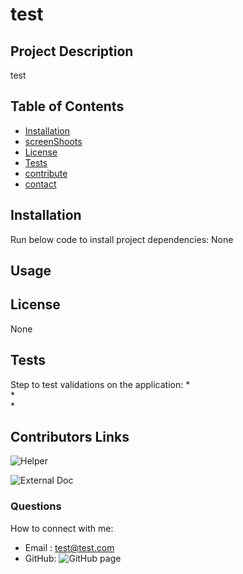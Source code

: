 # test 
  ## Project Description
  test

  ## Table of Contents

  * [Installation](#Installation)
  * [screenShoots](#Usage)
  * [License](#License)
  * [Tests](#Tests)
  * [contribute](#Contributors-Links)
  * [contact](#Questions)
  
  ## Installation
  Run below code to install project dependencies:
  None

  ## Usage
  
  

  ## License
  None

  ## Tests
  Step to test validations on the application:
  *  
  *  
  *  
  
  ## Contributors Links
  ![Helper]()


  ![External Doc]()
  
  ### Questions
  How to connect with me: 
  * Email : test@test.com
  * GitHub: ![GitHub page](None)
